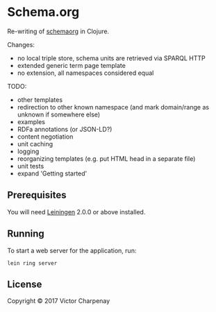 # Schema.org

Re-writing of [schemaorg](https://github.com/schemaorg/schemaorg/) in Clojure.

Changes:
 - no local triple store, schema units are retrieved via SPARQL HTTP
 - extended generic term page template
 - no extension, all namespaces considered equal

TODO:
 - other templates
 - redirection to other known namespace (and mark domain/range as unknown if somewhere else)
 - examples
 - RDFa annotations (or JSON-LD?)
 - content negotiation
 - unit caching
 - logging
 - reorganizing templates (e.g. put HTML head in a separate file)
 - unit tests
 - expand 'Getting started'

## Prerequisites

You will need [Leiningen][] 2.0.0 or above installed.

[leiningen]: https://github.com/technomancy/leiningen

## Running

To start a web server for the application, run:

    lein ring server

## License

Copyright © 2017 Victor Charpenay
